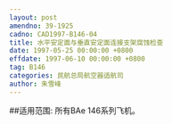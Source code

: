 ```yaml
---
layout: post
amendno: 39-1925
cadno: CAD1997-B146-04
title: 水平安定面与垂直安定面连接支架腐蚀检查
date: 1997-05-25 00:00:00 +0800
effdate: 1997-06-10 00:00:00 +0800
tag: B146
categories: 民航总局航空器适航司
author: 朱雪峰
---
```


##适用范围:
所有BAe 146系列飞机。

